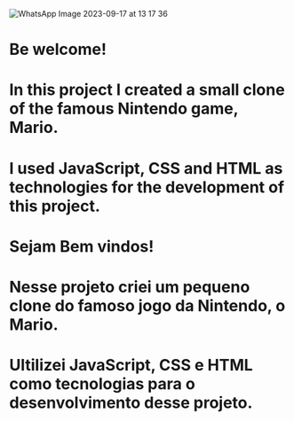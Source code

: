 
![WhatsApp Image 2023-09-17 at 13 17 36](https://github.com/Nando717/Meu-Clone-Spotify-HTML/assets/125201522/e7f06cc8-ff1d-483e-afaa-357069010070)

# Be welcome!

# In this project I created a small clone of the famous Nintendo game, Mario.
# I used JavaScript, CSS and HTML as technologies for the development of this project.


# Sejam Bem vindos!

# Nesse projeto criei um pequeno clone do famoso jogo da Nintendo, o Mario.
# Ultilizei JavaScript, CSS e HTML como tecnologias para o desenvolvimento desse projeto.
